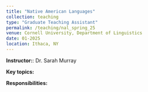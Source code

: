 ```yaml
---
title: "Native American Languages"
collection: teaching
type: "Graduate Teaching Assistant"
permalink: /teaching/nal_spring_25
venue: Cornell University, Department of Linguistics
date: 01-2025
location: Ithaca, NY
---
```


<b>Instructor:</b>: Dr. Sarah Murray

<b>Key topics:</b>

<b>Responsibilities:</b> 
